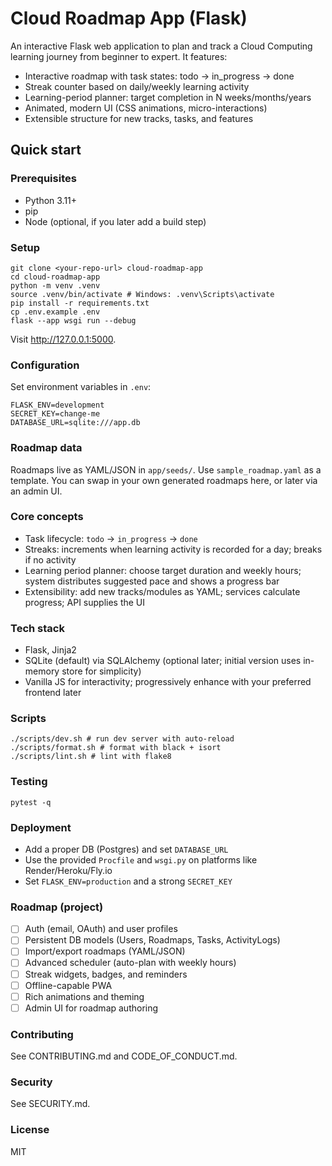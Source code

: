 # Cloud Roadmap App (Flask)

An interactive Flask web application to plan and track a Cloud Computing learning journey from beginner to expert. It features:
- Interactive roadmap with task states: todo → in_progress → done
- Streak counter based on daily/weekly learning activity
- Learning-period planner: target completion in N weeks/months/years
- Animated, modern UI (CSS animations, micro-interactions)
- Extensible structure for new tracks, tasks, and features

## Quick start

### Prerequisites
- Python 3.11+
- pip
- Node (optional, if you later add a build step)

### Setup
```
git clone <your-repo-url> cloud-roadmap-app
cd cloud-roadmap-app
python -m venv .venv
source .venv/bin/activate # Windows: .venv\Scripts\activate
pip install -r requirements.txt
cp .env.example .env
flask --app wsgi run --debug
```


Visit http://127.0.0.1:5000.

### Configuration
Set environment variables in `.env`:
```
FLASK_ENV=development
SECRET_KEY=change-me
DATABASE_URL=sqlite:///app.db
```

### Roadmap data
Roadmaps live as YAML/JSON in `app/seeds/`. Use `sample_roadmap.yaml` as a template. You can swap in your own generated roadmaps here, or later via an admin UI.

### Core concepts

- Task lifecycle: `todo` → `in_progress` → `done`
- Streaks: increments when learning activity is recorded for a day; breaks if no activity
- Learning period planner: choose target duration and weekly hours; system distributes suggested pace and shows a progress bar
- Extensibility: add new tracks/modules as YAML; services calculate progress; API supplies the UI

### Tech stack
- Flask, Jinja2
- SQLite (default) via SQLAlchemy (optional later; initial version uses in-memory store for simplicity)
- Vanilla JS for interactivity; progressively enhance with your preferred frontend later

### Scripts
```
./scripts/dev.sh # run dev server with auto-reload
./scripts/format.sh # format with black + isort
./scripts/lint.sh # lint with flake8
```


### Testing
```
pytest -q
```


### Deployment
- Add a proper DB (Postgres) and set `DATABASE_URL`
- Use the provided `Procfile` and `wsgi.py` on platforms like Render/Heroku/Fly.io
- Set `FLASK_ENV=production` and a strong `SECRET_KEY`

### Roadmap (project)
- [ ] Auth (email, OAuth) and user profiles
- [ ] Persistent DB models (Users, Roadmaps, Tasks, ActivityLogs)
- [ ] Import/export roadmaps (YAML/JSON)
- [ ] Advanced scheduler (auto-plan with weekly hours)
- [ ] Streak widgets, badges, and reminders
- [ ] Offline-capable PWA
- [ ] Rich animations and theming
- [ ] Admin UI for roadmap authoring

### Contributing
See CONTRIBUTING.md and CODE_OF_CONDUCT.md.

### Security
See SECURITY.md.

### License
MIT
